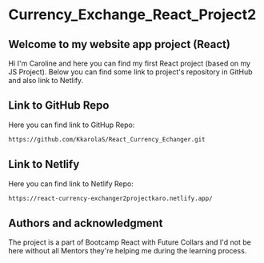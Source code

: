 # Currency_Exchange_React_Project2

## Welcome to my website app project (React)

Hi I'm Caroline and here you can find my first React project (based on my JS Project).
Below you can find some link to project's repository in GitHub and also link to Netlify.

## Link to GitHub Repo

Here you can find link to GitHup Repo:

```bash
https://github.com/KkarolaS/React_Currency_Echanger.git
```

## Link to Netlify

Here you can find link to Netlify Repo:

```bash
https://react-currency-exchanger2projectkaro.netlify.app/
```

## Authors and acknowledgment

The project is a part of Bootcamp React with Future Collars and I'd not be here without all Mentors they're helping me during the learning process.
